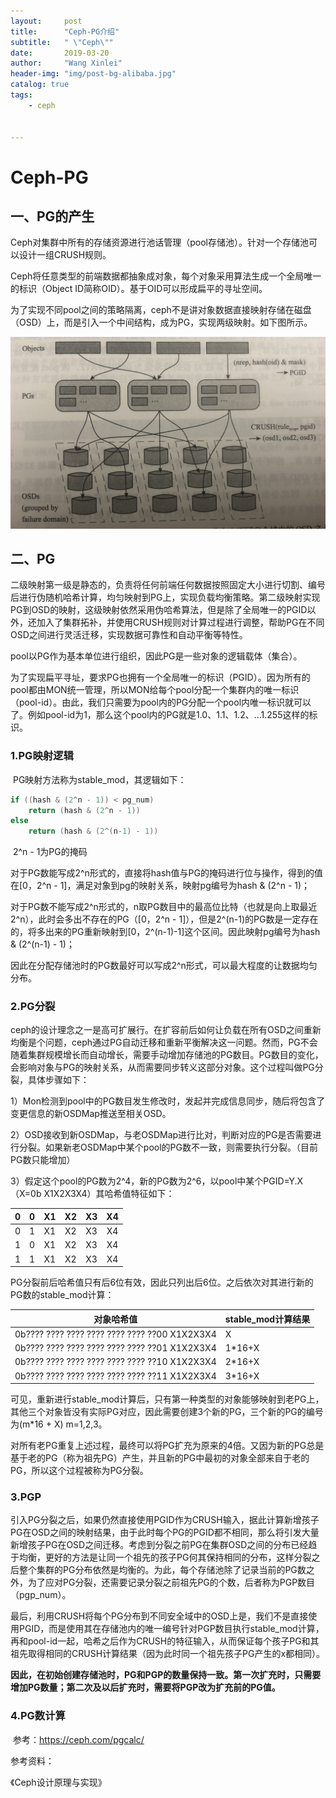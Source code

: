 ```yaml
---
layout:     post
title:      "Ceph-PG介绍"
subtitle:   " \"Ceph\""
date:       2019-03-20
author:     "Wang Xinlei"
header-img: "img/post-bg-alibaba.jpg"
catalog: true
tags:
    - ceph


---
```


# Ceph-PG

## 一、PG的产生

​	Ceph对集群中所有的存储资源进行池话管理（pool存储池）。针对一个存储池可以设计一组CRUSH规则。

​	Ceph将任意类型的前端数据都抽象成对象，每个对象采用算法生成一个全局唯一的标识（Object ID简称OID）。基于OID可以形成扁平的寻址空间。

​	为了实现不同pool之间的策略隔离，ceph不是讲对象数据直接映射存储在磁盘（OSD）上，而是引入一个中间结构，成为PG，实现两级映射。如下图所示。

![ceph-pg-1](/img/in-post/ceph-pg/ceph-pg-1.jpg)

## 二、PG

​	二级映射第一级是静态的，负责将任何前端任何数据按照固定大小进行切割、编号后进行伪随机哈希计算，均匀映射到PG上，实现负载均衡策略。第二级映射实现PG到OSD的映射，这级映射依然采用伪哈希算法，但是除了全局唯一的PGID以外，还加入了集群拓补，并使用CRUSH规则对计算过程进行调整，帮助PG在不同OSD之间进行灵活迁移，实现数据可靠性和自动平衡等特性。

​	pool以PG作为基本单位进行组织，因此PG是一些对象的逻辑载体（集合）。

​	为了实现扁平寻址，要求PG也拥有一个全局唯一的标识（PGID）。因为所有的pool都由MON统一管理，所以MON给每个pool分配一个集群内的唯一标识（pool-id）。由此，我们只需要为pool内的PG分配一个pool内唯一标识就可以了。例如pool-id为1，那么这个pool内的PG就是1.0、1.1、1.2、…1.255这样的标识。

### 1.PG映射逻辑

​	PG映射方法称为stable_mod，其逻辑如下：

```C++
if ((hash & (2^n - 1)) < pg_num)
	return (hash & (2^n - 1))
else
	return (hash & (2^(n-1) - 1))
```

​	2^n - 1为PG的掩码

​	对于PG数能写成2^n形式的，直接将hash值与PG的掩码进行位与操作，得到的值在[0，2^n - 1]，满足对象到pg的映射关系，映射pg编号为hash & (2^n - 1)；

​	对于PG数不能写成2^n形式的，n取PG数目中的最高位比特（也就是向上取最近2^n），此时会多出不存在的PG（[0，2^n - 1]），但是2^(n-1)的PG数是一定存在的，将多出来的PG重新映射到[0，2^(n-1)-1]这个区间。因此映射pg编号为hash & (2^(n-1) - 1)；

​	因此在分配存储池时的PG数最好可以写成2^n形式，可以最大程度的让数据均匀分布。

### 2.PG分裂

ceph的设计理念之一是高可扩展行。在扩容前后如何让负载在所有OSD之间重新均衡是个问题，ceph通过PG自动迁移和重新平衡解决这一问题。然而，PG不会随着集群规模增长而自动增长，需要手动增加存储池的PG数目。PG数目的变化，会影响对象与PG的映射关系，从而需要同步转义这部分对象。这个过程叫做PG分裂，具体步骤如下：

1）Mon检测到pool中的PG数目发生修改时，发起并完成信息同步，随后将包含了变更信息的新OSDMap推送至相关OSD。

2）OSD接收到新OSDMap，与老OSDMap进行比对，判断对应的PG是否需要进行分裂。如果新老OSDMap中某个pool的PG数不一致，则需要执行分裂。（目前PG数只能增加）

3）假定这个pool的PG数为2^4，新的PG数为2^6，以pool中某个PGID=Y.X（X=0b X1X2X3X4）其哈希值特征如下：

|  0   |  0   |  X1  |  X2  |  X3  |  X4  |
| :--: | :--: | :--: | :--: | :--: | :--: |
|  0   |  1   |  X1  |  X2  |  X3  |  X4  |
|  1   |  0   |  X1  |  X2  |  X3  |  X4  |
|  1   |  1   |  X1  |  X2  |  X3  |  X4  |

PG分裂前后哈希值只有后6位有效，因此只列出后6位。之后依次对其进行新的PG数的stable_mod计算：

| 对象哈希值                                    | stable_mod计算结果 |
| --------------------------------------------- | ------------------ |
| 0b???? ???? ???? ???? ???? ???? ??00 X1X2X3X4 | X                  |
| 0b???? ???? ???? ???? ???? ???? ??01 X1X2X3X4 | 1*16+X             |
| 0b???? ???? ???? ???? ???? ???? ??10 X1X2X3X4 | 2*16+X             |
| 0b???? ???? ???? ???? ???? ???? ??11 X1X2X3X4 | 3*16+X             |

​	可见，重新进行stable_mod计算后，只有第一种类型的对象能够映射到老PG上，其他三个对象皆没有实际PG对应，因此需要创建3个新的PG，三个新的PG的编号为(m*16 + X) m=1,2,3。

​	对所有老PG重复上述过程，最终可以将PG扩充为原来的4倍。又因为新的PG总是基于老的PG（称为祖先PG）产生，并且新的PG中最初的对象全部来自于老的PG，所以这个过程被称为PG分裂。

### 3.PGP

​	引入PG分裂之后，如果仍然直接使用PGID作为CRUSH输入，据此计算新增孩子PG在OSD之间的映射结果，由于此时每个PG的PGID都不相同，那么将引发大量新增孩子PG在OSD之间迁移。考虑到分裂之前PG在集群OSD之间的分布已经趋于均衡，更好的方法是让同一个祖先的孩子PG何其保持相同的分布，这样分裂之后整个集群的PG分布依然是均衡的。为此，每个存储池除了记录当前的PG数之外，为了应对PG分裂，还需要记录分裂之前祖先PG的个数，后者称为PGP数目（pgp_num）。

​	最后，利用CRUSH将每个PG分布到不同安全域中的OSD上是，我们不是直接使用PGID，而是使用其在存储池内的唯一编号针对PGP数目执行stable_mod计算，再和pool-id一起，哈希之后作为CRUSH的特征输入，从而保证每个孩子PG和其祖先取得相同的CRUSH计算结果（因为此时同一个祖先孩子PG产生的x都相同）。

​	**因此，在初始创建存储池时，PG和PGP的数量保持一致。第一次扩充时，只需要增加PG数量；第二次及以后扩充时，需要将PGP改为扩充前的PG值。**

### 4.PG数计算

​	参考：https://ceph.com/pgcalc/





参考资料：

《Ceph设计原理与实现》